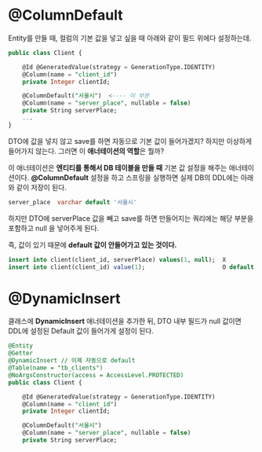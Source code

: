 # @ColumnDefault

Entity를 만들 때, 컬럼의 기본 값을 넣고 싶을 때 아래와 같이 필드 위에다 설정하는데. 

```sql
public class Client {

    @Id @GeneratedValue(strategy = GenerationType.IDENTITY)
    @Column(name = "client_id")
    private Integer clientId;

    @ColumnDefault("서울시")  <---- 이 부분
    @Column(name = "server_place", nullable = false)
    private String serverPlace;
	...
}
```

DTO에 값을 넣지 않고 save를 하면 자동으로 기본 값이 들어가겠지? 하지만 이상하게 들어가지 않는다. 그러면 이 **애너테이션의 역할**은 뭘까?

이 애너테이션은 **엔티티를 통해서 DB 테이블을 만들 때** 기본 값 설정을 해주는 애너테이션이다. **@ColumnDefault** 설정을 하고 스프링을 실행하면 실제 DB의 DDL에는 아래와 같이 저장이 된다. 

```sql
server_place  varchar default '서울시'
```

하지만 DTO에 serverPlace 값을 빼고 save를 하면 만들어지는 쿼리에는 해당 부분을 포함하고 null 을 넣어주게 된다. 

즉, 값이 있기 때문에 **default 값이 안들어가고 있는 것이다.**

```sql
insert into client(client_id, serverPlace) values(1, null);  X
insert into client(client_id) value(1);                      O default 값 들어감
```

# @DynamicInsert

클래스에 **DynamicInsert** 애너테이션을 추가한 뒤, DTO 내부 필드가 null 값이면 DDL에 설정된 Default 값이 들어가게 설정이 된다.  

```sql
@Entity
@Getter
@DynamicInsert // 이제 자동으로 default
@Table(name = "tb_clients")
@NoArgsConstructor(access = AccessLevel.PROTECTED)
public class Client {

    @Id @GeneratedValue(strategy = GenerationType.IDENTITY)
    @Column(name = "client_id")
    private Integer clientId;

    @ColumnDefault("서울시")
    @Column(name = "server_place", nullable = false)
    private String serverPlace;
```